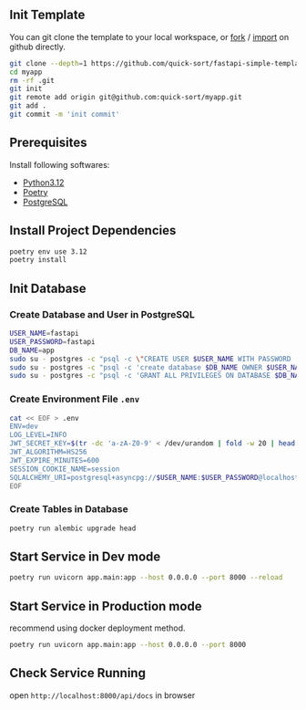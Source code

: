 ## Init Template

You can git clone the template to your local workspace, or [fork](https://github.com/quick-sort/fastapi-simple-template/fork) / [import](https://github.com/new/import) on github directly.
```bash
git clone --depth=1 https://github.com/quick-sort/fastapi-simple-template.git myapp
cd myapp
rm -rf .git
git init
git remote add origin git@github.com:quick-sort/myapp.git
git add .
git commit -m 'init commit'
```

## Prerequisites

Install following softwares:

- [Python3.12](https://www.python.org/downloads/)
- [Poetry](https://python-poetry.org/docs/#installation)
- [PostgreSQL](https://www.postgresql.org/download/)

## Install Project Dependencies

```bash
poetry env use 3.12
poetry install
```

## Init Database

### Create Database and User in PostgreSQL
```bash
USER_NAME=fastapi
USER_PASSWORD=fastapi
DB_NAME=app
sudo su - postgres -c "psql -c \"CREATE USER $USER_NAME WITH PASSWORD '$USER_PASSWORD';\""
sudo su - postgres -c "psql -c 'create database $DB_NAME OWNER $USER_NAME;'"
sudo su - postgres -c "psql -c 'GRANT ALL PRIVILEGES ON DATABASE $DB_NAME TO $USER_NAME;'"
```

### Create Environment File `.env`

```bash
cat << EOF > .env
ENV=dev
LOG_LEVEL=INFO
JWT_SECRET_KEY=$(tr -dc 'a-zA-Z0-9' < /dev/urandom | fold -w 20 | head -n 1)
JWT_ALGORITHM=HS256
JWT_EXPIRE_MINUTES=600
SESSION_COOKIE_NAME=session
SQLALCHEMY_URI=postgresql+asyncpg://$USER_NAME:$USER_PASSWORD@localhost:5432/$DB_NAME
EOF
```

### Create Tables in Database

```bash
poetry run alembic upgrade head
```

## Start Service in Dev mode

```bash
poetry run uvicorn app.main:app --host 0.0.0.0 --port 8000 --reload
```

## Start Service in Production mode
recommend using docker deployment method.
```bash
poetry run uvicorn app.main:app --host 0.0.0.0 --port 8000
```

## Check Service Running
open `http://localhost:8000/api/docs` in browser